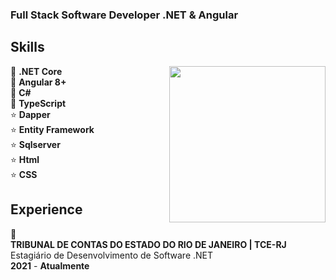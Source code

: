 ### Full Stack Software Developer .NET & Angular

## Skills
<img src="https://user-images.githubusercontent.com/10377511/167936654-6b7f3402-20e4-4f81-a0fe-939c7bff8b5d.gif" align="right" width="250" height="250"/>

:star2: **.NET Core** <br>
:star2: **Angular 8+** <br>
:star2: **C#** <br>
:star2: **TypeScript** <br>
:star: **Dapper** <br>
:star: **Entity Framework** <br>
:star: **Sqlserver** <br>
:star: **Html** <br>
:star: **CSS** <br>

## Experience
🌱 <br>
**TRIBUNAL DE CONTAS DO ESTADO DO RIO DE JANEIRO | TCE-RJ** <br>
Estagiário de Desenvolvimento de Software .NET <br>
**2021** - **Atualmente** <br>



<!-- **leoramos182/leoramos182** is a ✨ _special_ ✨ repository because its `README.md` (this file) appears on your GitHub profile.

Here are some ideas to get you started:

- 🔭 I’m currently working on ...
- 🌱 I’m currently learning ...
- 👯 I’m looking to collaborate on ...
- 🤔 I’m looking for help with ...
- 💬 Ask me about ...
- 📫 How to reach me: ...
- 😄 Pronouns: ...
- ⚡ Fun fact: ...
-->
